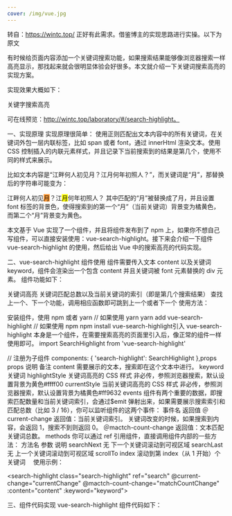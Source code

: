 ```yaml
---
cover: /img/vue.jpg
---
```


转自：https://wintc.top/ 正好有此需求。借鉴博主的实现思路进行实操。以下为原文

有时候给页面内容添加一个关键词搜索功能，如果搜索结果能够像浏览器搜索一样高亮显示，那找起来就会很明显体验会好很多。本文就介绍一下关键词搜索高亮的实现方案。

实现效果大概如下：

关键字搜索高亮

可在线预览：http://wintc.top/laboratory/#/search-highlight。

一、实现原理
实现原理很简单：
使用正则匹配出文本内容中的所有关键词，在关键词外包一层内联标签，比如 span 或者 font，通过 innerHtml 渲染文本。使用 CSS 控制插入的内联元素样式，并且记录下当前搜索到的结果是第几个，使用不同的样式来展示。

比如文本内容是“江畔何人初见月？江月何年初照人？”，而关键词是“月”，那替换后的字符串可能变为：

江畔何人初见<font style="background: #ff9632">月</font>？江<font style="background: #ffff00">月</font>何年初照人？
其中匹配的“月”被替换成了<font>月</font>，并且设置 font 标签的背景色，使得搜索到的第一个“月”（当前关键词）背景变为橘黄色，而第二个“月”背景变为黄色。

本文基于 Vue 实现了一个组件，并且将组件发布到了 npm 上，如果你不想自己写组件，可以直接安装使用：vue-search-highlight。接下来会介绍一下组件 vue-search-highlight 的使用，然后给出 Vue 中的搜索高亮的代码实现。

二、vue-search-highlight 组件使用
组件需要传入文本 content 以及关键词 keyword，组件会渲染出一个包含 content 并且关键词被 font 元素替换的 div 元素。
组件功能如下：

关键词高亮
关键词匹配总数以及当前关键词的索引（即是第几个搜索结果）
查找上一个、下一个功能，调用相应函数即可跳到上一个或者下一个
使用方法：

安装组件，使用 npm 或者 yarn
// 如果使用 yarn
yarn add vue-search-highlight
// 如果使用 npm
npm install vue-search-highlight​
引入
vue-search-highlight 本身是一个组件，在需要搜索高亮的页面里引入后，像正常的组件一样使用即可。
import SearchHighlight from 'vue-search-highlight'

// 注册为子组件
components: {
'search-highlight': SearchHighlight
},​
props
props 说明 备注
content 需要展示的文本，搜索即在这个文本中进行。
keyword 关键词
highlightStyle 关键词高亮的 CSS 样式 非必传，参照浏览器搜索，默认设置背景为黄色#ffff00
currentStyle 当前关键词高亮的 CSS 样式 非必传，参照浏览器搜索，默认设置背景为橘黄色#ff9632
events
组件有两个重要的数据，即搜索匹配数量和当前关键词索引，会通过$emit 弹射出来，如果需要展示搜索索引和匹配总数（比如 3 / 16），你可以监听组件的这两个事件：
事件名 返回值
＠current-change 返回值：当前关键词索引。
关键词改变的时候，如果搜索到内容，会返回 1，搜索不到则返回 0。
＠mactch-count-change 返回值：文本匹配关键词总数。
methods
你可以通过 ref 引用组件，直接调用组件内部的一些方法：
方法名 参数 说明
searchNext 无 下一个关键词滚动到可视区域
searchLast 无 上一个关键词滚动到可视区域
scrollTo index 滚动到第 index（从 1 开始）个关键词　
使用示例：

<search-highlight
class="search-highlight"
ref="search"
@current-change="currentChange"
@mactch-count-change="matchCountChange"
:content="content"
:keyword="keyword">
</search-highlight>

<script>
import SearchHighlight from 'vue-search-highlight'

export default {
  components: {
    SearchHighlight
  },
  data () {
    return {
      currentIdx: 0,
      matchCount: 0,
      keyword: '月',
      content: `
            春江花月夜
                [唐] 张若虚
      春江潮水连海平，海上明月共潮生。
      滟滟随波千万里，何处春江无月明！
      江流宛转绕芳甸，月照花林皆似霰；
      空里流霜不觉飞，汀上白沙看不见。
      江天一色无纤尘，皎皎空中孤月轮。
      江畔何人初见月？江月何年初照人？
      人生代代无穷已，江月年年望相似。
      不知江月待何人，但见长江送流水。
      白云一片去悠悠，青枫浦上不胜愁。
      谁家今夜扁舟子？何处相思明月楼？
      可怜楼上月徘徊，应照离人妆镜台。
      玉户帘中卷不去，捣衣砧上拂还来。
      此时相望不相闻，愿逐月华流照君。
      鸿雁长飞光不度，鱼龙潜跃水成文。
      昨夜闲潭梦落花，可怜春半不还家。
      江水流春去欲尽，江潭落月复西斜。
      斜月沉沉藏海雾，碣石潇湘无限路。
      不知乘月几人归，落月摇情满江树。`,
    }
  },
  methods: {
    searchNext () {
      this.$refs.search.searchNext()
    },
    searchLast () {
      this.$refs.search.searchLast()
    },
    matchCountChange (count) {
      this.matchCount = count
    },
    currentChange (idx) {
      this.currentIdx = idx
    },
    checkKeydown (event) {
      if (event.shiftKey) {
        this.searchLast()
      } else {
        this.searchNext()
      }
    }
  }
}
</script>

三、组件代码实现
vue-search-highlight 组件代码如下：

<template>
  <div class="search-highlight" v-html="contentShow">
  </div>
</template>

<script>
const CLASS_NAME = 'search-hightlight'

export default {
  props: {
    content: {
      type: String,
      default: ''
    },
    keyword: {
      type: String,
      default: ''
    },
    highlightStyle: {
      type: String,
      default: 'background: #ffff00'
    },
    currentStyle: {
      type: String,
      default: 'background: #ff9632'
    }
  },
  data () {
    return {
      lightIndex: 0,
      matchCount: 0
    }
  },

  computed: {
    contentShow () {
      if (!this.keyword) return this.content
      let reg = new RegExp(this.keyword, 'g')
      let stringList = this.content.split(reg)
      if (!stringList.length) return this.content
      let content = ''
      for (let i = 0; i < stringList.length - 1; i++) {
        let style = i === this.lightIndex ? this.currentStyle : this.highlightStyle
        content += `${stringList[i]}<font style="${style}" ${CLASS_NAME}>${this.keyword}</font>`
      }
      content += stringList[stringList.length - 1]
      return content
    }
  },
  watch: {
    keyword: {
      immediate: true,
      handler () {
        this.lightIndex = 0
        this.getMatchCount()
      }
    },
    lightIndex: {
      immediate: true,
      handler () {
        this.$emit('current-change', this.lightIndex)
      }
    },
    matchCount: {
      immediate: true,
      handler () {
        this.$emit('mactch-count-change', this.matchCount)
      }
    }
  },
  methods: {
    scrollTo (index) {
      this.$nextTick(() => {
        let list = this.$el.querySelectorAll(`font[${CLASS_NAME}]`)
        if (list[index]) {
          this.lightIndex = index
          list[index].scrollIntoView()
        }
      })
    },
    searchNext () {
      this.$nextTick(() => {
        let idx = this.lightIndex >= this.matchCount - 1 ? 0 : this.lightIndex + 1
        this.scrollTo(idx)
      })
    },
    searchLast () {
      this.$nextTick(() => {
        let idx = this.lightIndex <= 0 ? this.matchCount - 1 : this.lightIndex - 1
        this.scrollTo(idx)
      })
    },
    getMatchCount () {
      this.$nextTick(() => {
        let list = this.$el.querySelectorAll(`font[${CLASS_NAME}]`)
        this.matchCount = list.length
      })
    },
  }
}
</script>
